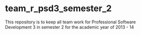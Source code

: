 team_r_psd3_semester_2
======================

This repository is to keep all team work for Professional Software Development 3 in semester 2 for the academic year of 2013 - 14
